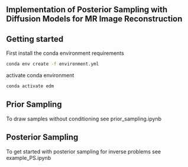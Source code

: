 ## Implementation of Posterior Sampling with Diffusion Models for MR Image Reconstruction

## Getting started

First install the conda environment requirements

```.bash
conda env create -f environment.yml
```

activate conda environment

```.bash
conda activate edm
```
## Prior Sampling

To draw samples without conditioning see prior_sampling.ipynb

## Posterior Sampling

To get started with posterior sampling for inverse problems see example_PS.ipynb
